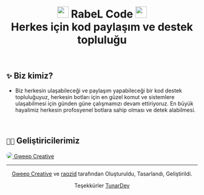 <h1 align="center"><img src="https://i.hizliresim.com/bw1f5bs.png" style="width:30px"> RabeL Code <img src="https://i.hizliresim.com/bw1f5bs.png" style="width:30px"><br> Herkes için kod paylaşım ve destek topluluğu</h1>

<br />

## `✨` Biz kimiz?
- Biz herkesin ulaşabileceği ve paylaşım yapabileceği bir kod destek topluluğuyuz, herkesin botları için en güzel komut ve sistemlere ulaşabilmesi için günden güne çalışmamızı devam ettiriyoruz. En büyük hayalimiz herkesin profosyenel botlara sahip olması ve detek alabilmesi.

<br />

## `🧑‍💻` Geliştiricilerimiz
<div align="center" style="display:flex; color:white; text-design:none;">
  <a href="https://github.com/GweepCreative" target="_blank">
    <img src="https://github.com/GweepCreative.png?size=40" style="border-radius:20px">
    Gweep Creative
  </a>
</div>

---
<p align="center"><img src="https://i.hizliresim.com/bw1f5bs.png" style="width:10px"> <a target="_blank" href="https://github.com/GweepCreative">Gweep Creative</a> ve <a target="_blank" href="https://github.com/raqzid">raqzid</a> tarafından Oluşturuldu, Tasarlandı, Geliştirildi. <img src="https://i.hizliresim.com/bw1f5bs.png" style="width:10px"></p>
<p align="center">Teşekkürler <a target="_blank" href="https://github.com/tunardev">TunarDev</a></p>
